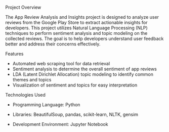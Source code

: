Project Overview

The App Review Analysis and Insights project is designed to analyze user reviews from the Google Play Store to extract actionable insights for developers. This project utilizes Natural Language Processing (NLP) techniques to perform sentiment analysis and topic modeling on the collected reviews. The goal is to help developers understand user feedback better and address their concerns effectively.

Features
* Automated web scraping tool for data retrieval
* Sentiment analysis to determine the overall sentiment of app reviews
* LDA (Latent Dirichlet Allocation) topic modeling to identify common themes and topics
* Visualization of sentiment and topics for easy interpretation

Technologies Used

* Programming Language: Python

* Libraries: BeautifulSoup, pandas, scikit-learn, NLTK, gensim

* Development Environment: Jupyter Notebook
